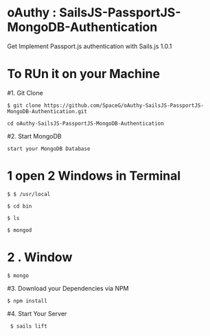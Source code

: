 # oAuthy : SailsJS-PassportJS-MongoDB-Authentication
Get Implement Passport.js authentication with Sails.js 1.0.1


# To RUn it on your Machine

#1. Git Clone 

    $ git clone https://github.com/SpaceG/oAuthy-SailsJS-PassportJS-MongoDB-Authentication.git

    cd oAuthy-SailsJS-PassportJS-MongoDB-Authentication


#2. Start MongoDB

    start your MongoDB Database 

   # 1 open 2 Windows in Terminal

    $ $ /usr/local

    $ cd bin

    $ ls

    $ mongod

   # 2 . Window

    $ mongo

#3. Download your Dependencies via NPM 

    $ npm install 

#4. Start Your Server 

     $ sails lift 

    